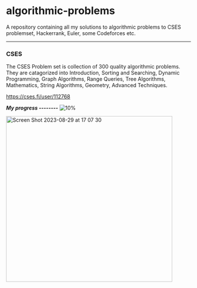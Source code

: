 # algorithmic-problems
A repository containing all my solutions to algorithmic problems to CSES problemset, Hackerrank, Euler, some Codeforces etc.

<hr>
<h3>CSES</h3>
The CSES Problem set is collection of 300 quality algorithmic problems. They are catagorized into Introduction, Sorting and Searching, Dynamic Programming, Graph Algorithms, Range Queries, Tree Algorithms, Mathematics, String Algorithms, Geometry, Advanced Techniques.
</br>

https://cses.fi/user/112768

<i><b>My progress --------</b></i> ![10%](https://progress-bar.dev/10)
</br>

<img width="453" alt="Screen Shot 2023-08-29 at 17 07 30" src="https://github.com/bilguudeiblgd/algorithmic-problems/assets/68243292/e78b6984-a1c3-4c2e-9c75-88d83035ff68">
